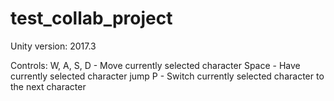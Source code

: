 # test_collab_project

Unity version: 2017.3

Controls:
     W, A, S, D - Move currently selected character
     Space - Have currently selected character jump
     P - Switch currently selected character to the next character
